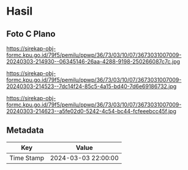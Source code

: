 # Hasil

## Foto C Plano

https://sirekap-obj-formc.kpu.go.id/79f5/pemilu/ppwp/36/73/03/10/07/3673031007009-20240303-214930--06345146-26aa-4288-9198-250266087c7c.jpg

https://sirekap-obj-formc.kpu.go.id/79f5/pemilu/ppwp/36/73/03/10/07/3673031007009-20240303-214523--7dc14f24-85c5-4a15-bd40-7d6e69186732.jpg

https://sirekap-obj-formc.kpu.go.id/79f5/pemilu/ppwp/36/73/03/10/07/3673031007009-20240303-214623--a5fe02d0-5242-4c54-bc44-fcfeeebcc45f.jpg


## Metadata

| Key        | Value               |
| ---------- | ------------------- |
| Time Stamp | 2024-03-03 22:00:00 |



